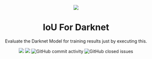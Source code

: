 <p align="center">
  <img width="auto" height="auto" src="https://camo.githubusercontent.com/6b3c6c1109586f5f3ddf8967fa4eaf787c7b45fe3df6d89111d6f9c7c1045769/687474703a2f2f706a7265646469652e636f6d2f6d656469612f66696c65732f6461726b6e65742d626c61636b2d736d616c6c2e706e67">
</p>

<h1 align="center">IoU For Darknet</h1>

<p align="center">
    Evaluate the Darknet Model for training results just by executing this.
</p>

<p align="center">
    <a title="License GNU" href="https://github.com/enfycius/IoU-for-Darknet/blob/main/LICENSE"><img src="https://img.shields.io/badge/license-GPL v3-blue?style=flat-square"></a>
    <a title="Latest release" href="https://github.com/enfycius/IoU-for-Darknet/releases"><img src="https://img.shields.io/github/v/release/enfycius/IoU-for-Darknet?style=flat-square&color=28A745"></a>
    <img alt="GitHub commit activity" src="https://img.shields.io/github/commit-activity/m/enfycius/IoU-for-Darknet"/>
    <img alt="GitHub closed issues" src="https://img.shields.io/github/issues-closed/enfycius/IoU-for-Darknet"/>
</p>